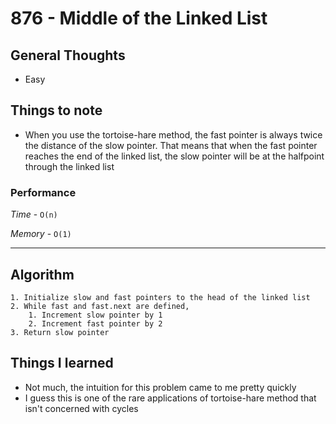 # 876 - Middle of the Linked List

## General Thoughts
- Easy

## Things to note
- When you use the tortoise-hare method, the fast pointer is always twice the distance of the slow pointer. That means that when the fast pointer reaches the end of the linked list, the slow pointer will be at the halfpoint through the linked list

### Performance

*Time* - `O(n)`

*Memory* - `O(1)`

---

## Algorithm
```
1. Initialize slow and fast pointers to the head of the linked list
2. While fast and fast.next are defined,
    1. Increment slow pointer by 1
    2. Increment fast pointer by 2
3. Return slow pointer
```
## Things I learned
- Not much, the intuition for this problem came to me pretty quickly
- I guess this is one of the rare applications of tortoise-hare method that isn't concerned with cycles
